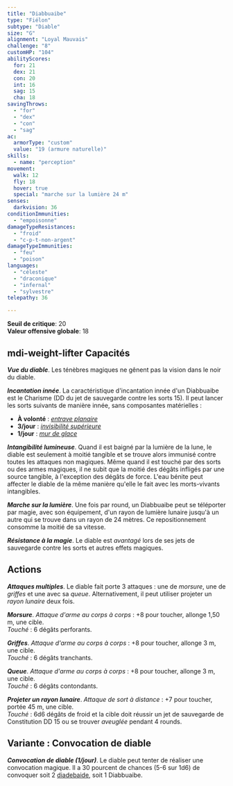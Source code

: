 ```yaml
---
title: "Diabbuaibe"
type: "Fiélon"
subtype: "Diable"
size: "G"
alignment: "Loyal Mauvais"
challenge: "8"
customHP: "104"
abilityScores:
  for: 21
  dex: 21
  con: 20
  int: 16
  sag: 15
  cha: 18
savingThrows:
  - "for"
  - "dex"
  - "con"
  - "sag"
ac:
  armorType: "custom"
  value: "19 (armure naturelle)"
skills:
  - name: "perception"
movement:
  walk: 12
  fly: 18
  hover: true
  special: "marche sur la lumière 24 m"
senses:
  darkvision: 36
conditionImmunities:
  - "empoisonne"
damageTypeResistances:
  - "froid"
  - "c-p-t-non-argent"
damageTypeImmunities:
  - "feu"
  - "poison"
languages:
  - "céleste"
  - "draconique"
  - "infernal"
  - "sylvestre"
telepathy: 36

---
```

**Seuil de critique**: 20      
**Valeur offensive globale**: 18   
## <v-icon>mdi-weight-lifter</v-icon> Capacités
_**Vue du diable**_. Les ténèbres magiques ne gênent pas la vision dans le noir du diable.

_**Incantation innée**_. La caractéristique d'incantation innée d'un Diabbuaibe est le Charisme (DD du jet de sauvegarde contre les sorts 15). Il peut lancer les sorts suivants de manière innée, sans composantes matérielles :
* **À volonté** : [_entrave planaire_](/grimoire/entrave-planaire/)
* **3/jour** : [_invisibilité supérieure_](/grimoire/invisibilite-superieure/)
* **1/jour** : [_mur de glace_](/grimoire/mur-de-glace/)

_**Intangibilité lumineuse**_. Quand il est baigné par la lumière de la lune, le diable est seulement à moitié tangible et se trouve alors immunisé contre toutes les attaques non magiques. Même quand il est touché par des sorts ou des armes magiques, il ne subit que la moitié des dégâts infligés par une source tangible, à l'exception des dégâts de force. L'eau bénite peut affecter le diable de la même manière qu'elle le fait avec les morts-vivants intangibles.

_**Marche sur la lumière**_. Une fois par round, un Diabbuaibe peut se téléporter par magie, avec son équipement, d'un rayon de lumière lunaire jusqu'à un autre qui se trouve dans un rayon de 24 mètres. Ce repositionnement consomme la moitié de sa vitesse.

_**Résistance à la magie**_. Le diable est _avantagé_ lors de ses jets de sauvegarde contre les sorts et autres effets magiques.

## Actions
_**Attaques multiples**_. Le diable fait porte 3 attaques : une de _morsure_, une de _griffes_ et une avec sa _queue_. Alternativement, il peut utiliser projeter un _rayon lunaire_ deux fois.

_**Morsure**_. _Attaque d'arme au corps à corps_ : +8 pour toucher, allonge 1,50 m, une cible.  
_Touché_ : 6 dégâts perforants.

_**Griffes**_. _Attaque d'arme au corps à corps_ : +8 pour toucher, allonge 3 m, une cible.  
_Touché_ : 6 dégâts tranchants.

_**Queue**_. _Attaque d'arme au corps à corps_ : +8 pour toucher, allonge 3 m, une cible.  
_Touché_ : 6 dégâts contondants.

_**Projeter un rayon lunaire**_. _Attaque de sort à distance_ : +7 pour toucher, portée 45 m, une cible.  
_Touché_ : 6d6 dégâts de froid et la cible doit réussir un jet de sauvegarde de Constitution DD 15 ou se trouver _aveuglée_ pendant 4 rounds.

## Variante : Convocation de diable
_**Convocation de diable (1/jour)**_. Le diable peut tenter de réaliser une convocation magique. Il a 30 pourcent de chances (5-6 sur 1d6) de convoquer soit 2 [diadebaide](/bestiaire/diadebaide/), soit 1 Diabbuaibe.
